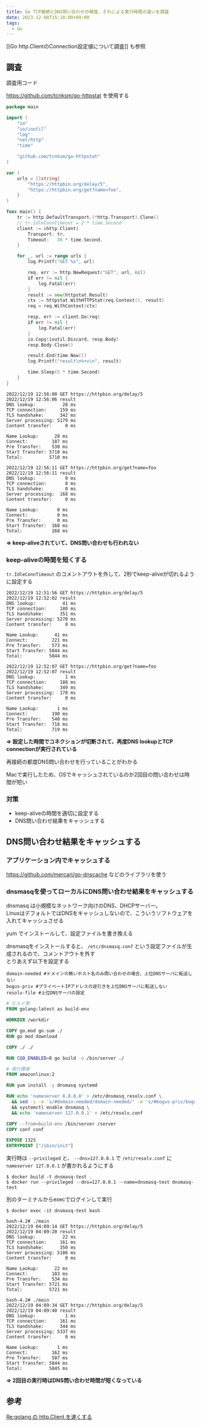 ```yaml
---
title: Go TCP接続とDNS問い合わせの頻度、それによる実行時間の違いを調査
date: 2023-12-08T15:18:00+09:00
tags:
  - Go
---
```



[[Go http.ClientのConnection設定値について調査]] も参照


## 調査

調査用コード

https://github.com/tcnksm/go-httpstat を使用する

```go
package main

import (
	"io"
	"io/ioutil"
	"log"
	"net/http"
	"time"

	"github.com/tcnksm/go-httpstat"
)

var (
	urls = []string{
		"https://httpbin.org/delay/5",
		"https://httpbin.org/get?name=foo",
	}
)

func main() {
	tr := http.DefaultTransport.(*http.Transport).Clone()
	// tr.IdleConnTimeout = 2 * time.Second
	client := &http.Client{
		Transport: tr,
		Timeout:   30 * time.Second,
	}

	for _, url := range urls {
		log.Printf("GET %s", url)

		req, err := http.NewRequest("GET", url, nil)
		if err != nil {
			log.Fatal(err)
		}
		result := new(httpstat.Result)
		ctx := httpstat.WithHTTPStat(req.Context(), result)
		req = req.WithContext(ctx)

		resp, err := client.Do(req)
		if err != nil {
			log.Fatal(err)
		}
		io.Copy(ioutil.Discard, resp.Body)
		resp.Body.Close()

		result.End(time.Now())
		log.Printf("result\n%+v\n", result)

		time.Sleep(5 * time.Second)
	}
}
```

```
2022/12/19 12:56:00 GET https://httpbin.org/delay/5
2022/12/19 12:56:06 result
DNS lookup:          28 ms
TCP connection:     159 ms
TLS handshake:      342 ms
Server processing: 5179 ms
Content transfer:     0 ms

Name Lookup:      28 ms
Connect:         187 ms
Pre Transfer:    530 ms
Start Transfer: 5710 ms
Total:          5710 ms

2022/12/19 12:56:11 GET https://httpbin.org/get?name=foo
2022/12/19 12:56:11 result
DNS lookup:           0 ms
TCP connection:       0 ms
TLS handshake:        0 ms
Server processing:  168 ms
Content transfer:     0 ms

Name Lookup:       0 ms
Connect:           0 ms
Pre Transfer:      0 ms
Start Transfer:  168 ms
Total:           168 ms
```

**=> keep-aliveされていて、DNS問い合わせも行われない**

### keep-aliveの時間を短くする

`tr.IdleConnTimeout` のコメントアウトを外して、2秒でkeep-aliveが切れるように設定する

```
2022/12/19 12:51:56 GET https://httpbin.org/delay/5
2022/12/19 12:52:02 result
DNS lookup:          41 ms
TCP connection:     180 ms
TLS handshake:      351 ms
Server processing: 5270 ms
Content transfer:     0 ms

Name Lookup:      41 ms
Connect:         221 ms
Pre Transfer:    573 ms
Start Transfer: 5844 ms
Total:          5844 ms

2022/12/19 12:52:07 GET https://httpbin.org/get?name=foo
2022/12/19 12:52:07 result
DNS lookup:           1 ms
TCP connection:     188 ms
TLS handshake:      349 ms
Server processing:  178 ms
Content transfer:     0 ms

Name Lookup:       1 ms
Connect:         190 ms
Pre Transfer:    540 ms
Start Transfer:  718 ms
Total:           719 ms
```

**=> 設定した時間でコネクションが切断されて、再度DNS lookupとTCP connectionが実行されている**

再接続の都度DNS問い合わせを行っていることがわかる

Macで実行したため、OSでキャッシュされているのか2回目の問い合わせは時間が短い

### 対策

- keep-aliveの時間を適切に設定する
- DNS問い合わせ結果をキャッシュする

## DNS問い合わせ結果をキャッシュする

### アプリケーション内でキャッシュする

https://github.com/mercari/go-dnscache などのライブラリを使う

### dnsmasqを使ってローカルにDNS問い合わせ結果をキャッシュする

dnsmasq は小規模なネットワーク向けのDNS、DHCPサーバー。  
LinuxはデフォルトではDNSをキャッシュしないので、こういうソフトウェアを入れてキャッシュさせる

yum でインストールして、設定ファイルを書き換える

dnsmasqをインストールすると、 `/etc/dnsmasq.conf` という設定ファイルが生成されるので、コメントアウトを外す  
とりあえず以下を設定する

```
domain-needed #ドメインの無いホスト名のみ問い合わせの場合、上位DNSサーバに転送しない
bogus-priv #プライベートIPアドレスの逆引きを上位DNSサーバに転送しない
resolv-file #上位DNSサーバの設定
```

```Dockerfile
# ビルド用
FROM golang:latest as build-env

WORKDIR /workdir

COPY go.mod go.sum ./
RUN go mod download

COPY ./ ./

RUN CGO_ENABLED=0 go build -o /bin/server ./

# 実行環境
FROM amazonlinux:2

RUN yum install -y dnsmasq systemd

RUN echo 'nameserver 8.8.8.8' > /etc/dnsmasq_resolv.conf \
  && sed -i -e 's/#domain-needed/domain-needed/' -e 's/#bogus-priv/bogus-priv/' -e 's@#resolv-file=@resolv-file=/etc/dnsmasq_resolv.conf@' /etc/dnsmasq.conf \
  && systemctl enable dnsmasq \
  && echo 'nameserver 127.0.0.1' > /etc/resolv.conf

COPY --from=build-env /bin/server /server
COPY conf conf

EXPOSE 1323
ENTRYPOINT ["/sbin/init"]
```

実行時は `--privileged` と、 `--dns=127.0.0.1` で `/etc/resolv.conf` に `nameserver 127.0.0.1` が書かれるようにする

```
$ docker build -t dnsmasq-test .
$ docker run --privileged --dns=127.0.0.1 --name=dnsmasq-test dnsmasq-test
 ```

別のターミナルからexecでログインして実行

```shell
$ docker exec -it dnsmasq-test bash

bash-4.2# ./main
2022/12/19 04:09:14 GET https://httpbin.org/delay/5
2022/12/19 04:09:20 result
DNS lookup:          22 ms
TCP connection:     161 ms
TLS handshake:      350 ms
Server processing: 5186 ms
Content transfer:     0 ms

Name Lookup:      22 ms
Connect:         183 ms
Pre Transfer:    534 ms
Start Transfer: 5721 ms
Total:          5721 ms

bash-4.2# ./main
2022/12/19 04:09:34 GET https://httpbin.org/delay/5
2022/12/19 04:09:40 result
DNS lookup:           1 ms
TCP connection:     161 ms
TLS handshake:      344 ms
Server processing: 5337 ms
Content transfer:     0 ms

Name Lookup:       1 ms
Connect:         162 ms
Pre Transfer:    507 ms
Start Transfer: 5844 ms
Total:          5845 ms
```

**=> 2回目の実行時はDNS問い合わせ時間が短くなっている**

## 参考

[Re:golang の http.Client を速くする](https://shogo82148.github.io/blog/2017/01/14/re-golang-dns-cache/)
